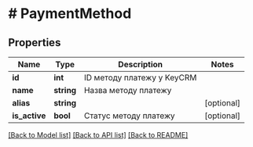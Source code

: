 # # PaymentMethod

## Properties

Name | Type | Description | Notes
------------ | ------------- | ------------- | -------------
**id** | **int** | ID методу платежу у KeyCRM |
**name** | **string** | Назва методу платежу |
**alias** | **string** |  | [optional]
**is_active** | **bool** | Статус методу платежу | [optional]

[[Back to Model list]](../../README.md#models) [[Back to API list]](../../README.md#endpoints) [[Back to README]](../../README.md)
